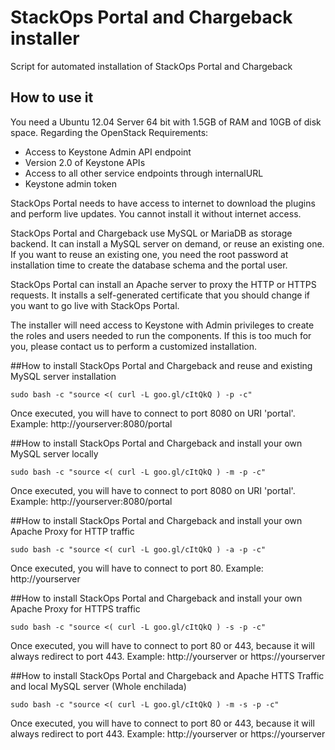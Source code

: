 # StackOps Portal and Chargeback installer

Script for automated installation of StackOps Portal and Chargeback

## How to use it

You need a Ubuntu 12.04 Server 64 bit with 1.5GB of RAM and 10GB of disk space. Regarding the OpenStack Requirements:

- Access to Keystone Admin API endpoint
- Version 2.0 of Keystone APIs
- Access to all other service endpoints through internalURL
- Keystone admin token

StackOps Portal needs to have access to internet to download the plugins and perform live updates. You cannot install it without internet access. 

StackOps Portal and Chargeback use MySQL or MariaDB as storage backend. It can install a MySQL server on demand, or reuse an existing one. If you want to reuse an existing one, you need the root password at installation time to create the database schema and the portal user.

StackOps Portal can install an Apache server to proxy the HTTP or HTTPS requests. It installs a self-generated certificate that you should change if you want to go live with StackOps Portal.

The installer will need access to Keystone with Admin privileges to create the roles and users needed to run the components. If this is too much for you, please contact us to perform a customized installation.

##How to install StackOps Portal and Chargeback and reuse and existing MySQL server installation

`sudo bash -c "source <( curl -L goo.gl/cItQkQ ) -p -c"`

Once executed, you will have to connect to port 8080 on URI 'portal'. Example: http://yourserver:8080/portal

##How to install StackOps Portal and Chargeback and install your own MySQL server locally

`sudo bash -c "source <( curl -L goo.gl/cItQkQ ) -m -p -c"`

Once executed, you will have to connect to port 8080 on URI 'portal'. Example: http://yourserver:8080/portal

##How to install StackOps Portal and Chargeback and install your own Apache Proxy for HTTP traffic

`sudo bash -c "source <( curl -L goo.gl/cItQkQ ) -a -p -c"`

Once executed, you will have to connect to port 80. Example: http://yourserver

##How to install StackOps Portal and Chargeback  and install your own Apache Proxy for HTTPS traffic

`sudo bash -c "source <( curl -L goo.gl/cItQkQ ) -s -p -c"`

Once executed, you will have to connect to port 80 or 443, because it will always redirect to port 443. Example: http://yourserver or https://yourserver

##How to install StackOps Portal and Chargeback and Apache HTTS Traffic and local MySQL server (Whole enchilada)

`sudo bash -c "source <( curl -L goo.gl/cItQkQ ) -m -s -p -c"`

Once executed, you will have to connect to port 80 or 443, because it will always redirect to port 443. Example: http://yourserver or https://yourserver





